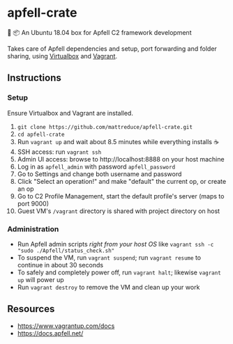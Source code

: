 # apfell-crate

:apple: :package: An Ubuntu 18.04 box for Apfell C2 framework development 

Takes care of Apfell dependencies and setup, port forwarding and folder
sharing, using [Virtualbox](https://www.virtualbox.org/) and [Vagrant](https://www.vagrantup.com/).

## Instructions

### Setup

Ensure Virtualbox and Vagrant are installed.

1. `git clone https://github.com/mattreduce/apfell-crate.git`
2. `cd apfell-crate`
3. Run `vagrant up` and wait about 8.5 minutes while everything installs :coffee:
4. SSH access: run `vagrant ssh`
5. Admin UI access: browse to http://localhost:8888 on your host machine
6. Log in as `apfell_admin` with password `apfell_password`
7. Go to Settings and change both username and password
8. Click "Select an operation!" and make "default" the current op, or create an op
9. Go to C2 Profile Management, start the default profile's server (maps to port 9000)
10. Guest VM's `/vagrant` directory is shared with project directory on host

### Administration

* Run Apfell admin scripts _right from your host OS_ like `vagrant ssh -c "sudo ./Apfell/status_check.sh"`
* To suspend the VM, run `vagrant suspend`; run `vagrant resume` to continue in about 30 seconds
* To safely and completely power off, run `vagrant halt`; likewise `vagrant up` will power up
* Run `vagrant destroy` to remove the VM and clean up your work

## Resources

* https://www.vagrantup.com/docs
* https://docs.apfell.net/

